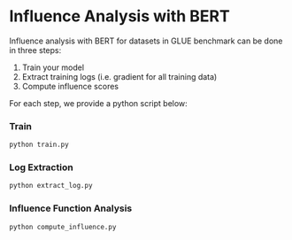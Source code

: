 # Influence Analysis with BERT

Influence analysis with BERT for datasets in GLUE benchmark can be
done in three steps:

1. Train your model
2. Extract training logs (i.e. gradient for all training data)
3. Compute influence scores

For each step, we provide a python script below:

### Train

```bash
python train.py
```

### Log Extraction

```bash
python extract_log.py
```

### Influence Function Analysis

```bash
python compute_influence.py
```
